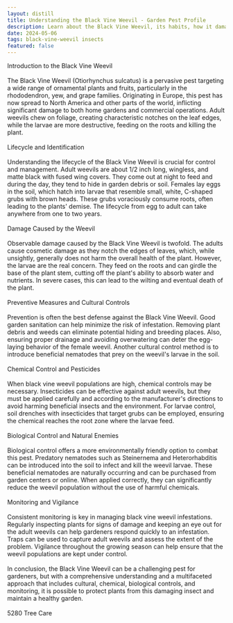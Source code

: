```yaml
---
layout: distill
title: Understanding the Black Vine Weevil - Garden Pest Profile
description: Learn about the Black Vine Weevil, its habits, how it damages gardens, and control methods in this comprehensive pest profile.
date: 2024-05-06
tags: black-vine-weevil insects
featured: false
---
```


Introduction to the Black Vine Weevil<br /><br />The Black Vine Weevil (Otiorhynchus sulcatus) is a pervasive pest targeting a wide range of ornamental plants and fruits, particularly in the rhododendron, yew, and grape families. Originating in Europe, this pest has now spread to North America and other parts of the world, inflicting significant damage to both home gardens and commercial operations. Adult weevils chew on foliage, creating characteristic notches on the leaf edges, while the larvae are more destructive, feeding on the roots and killing the plant.<br /><br />Lifecycle and Identification<br /><br />Understanding the lifecycle of the Black Vine Weevil is crucial for control and management. Adult weevils are about 1/2 inch long, wingless, and matte black with fused wing covers. They come out at night to feed and during the day, they tend to hide in garden debris or soil. Females lay eggs in the soil, which hatch into larvae that resemble small, white, C-shaped grubs with brown heads. These grubs voraciously consume roots, often leading to the plants' demise. The lifecycle from egg to adult can take anywhere from one to two years.<br /><br />Damage Caused by the Weevil<br /><br />Observable damage caused by the Black Vine Weevil is twofold. The adults cause cosmetic damage as they notch the edges of leaves, which, while unsightly, generally does not harm the overall health of the plant. However, the larvae are the real concern. They feed on the roots and can girdle the base of the plant stem, cutting off the plant's ability to absorb water and nutrients. In severe cases, this can lead to the wilting and eventual death of the plant.<br /><br />Preventive Measures and Cultural Controls<br /><br />Prevention is often the best defense against the Black Vine Weevil. Good garden sanitation can help minimize the risk of infestation. Removing plant debris and weeds can eliminate potential hiding and breeding places. Also, ensuring proper drainage and avoiding overwatering can deter the egg-laying behavior of the female weevil. Another cultural control method is to introduce beneficial nematodes that prey on the weevil's larvae in the soil.<br /><br />Chemical Control and Pesticides<br /><br />When black vine weevil populations are high, chemical controls may be necessary. Insecticides can be effective against adult weevils, but they must be applied carefully and according to the manufacturer's directions to avoid harming beneficial insects and the environment. For larvae control, soil drenches with insecticides that target grubs can be employed, ensuring the chemical reaches the root zone where the larvae feed.<br /><br />Biological Control and Natural Enemies<br /><br />Biological control offers a more environmentally friendly option to combat this pest. Predatory nematodes such as Steinernema and Heterorhabditis can be introduced into the soil to infect and kill the weevil larvae. These beneficial nematodes are naturally occurring and can be purchased from garden centers or online. When applied correctly, they can significantly reduce the weevil population without the use of harmful chemicals.<br /><br />Monitoring and Vigilance<br /><br />Consistent monitoring is key in managing black vine weevil infestations. Regularly inspecting plants for signs of damage and keeping an eye out for the adult weevils can help gardeners respond quickly to an infestation. Traps can be used to capture adult weevils and assess the extent of the problem. Vigilance throughout the growing season can help ensure that the weevil populations are kept under control.<br /><br />In conclusion, the Black Vine Weevil can be a challenging pest for gardeners, but with a comprehensive understanding and a multifaceted approach that includes cultural, chemical, biological controls, and monitoring, it is possible to protect plants from this damaging insect and maintain a healthy garden.<br /><br />5280 Tree Care
